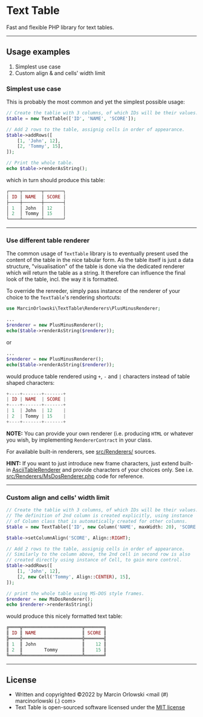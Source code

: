 # Text Table

Fast and flexible PHP library for text tables.

---

## Usage examples

1. Simplest use case
1. Custom align & and cells' width limit

### Simplest use case

This is probably the most common and yet the simplest possible usage:

```php
// Create the tablie with 3 columns, of which IDs will be their values.
$table = new TextTable(['ID', 'NAME', 'SCORE']);

// Add 2 rows to the table, assignig cells in order of appearance.
$table->addRows([
    [1, 'John', 12],
    [2, 'Tommy', 15],
]);

// Print the whole table.
echo $table->renderAsString();
```

which in turn should produce this table:

```php
┌────┬───────┬───────┐
│ ID │ NAME  │ SCORE │
├────┼───────┼───────┤
│ 1  │ John  │ 12    │
│ 2  │ Tommy │ 15    │
└────┴───────┴───────┘
```

---

### Use different table renderer

The common usage of `TextTable` library is to eventually present used the
content of the table in the nice tabular form. As the table itself is just
a data structure, "visualisation" of the table is done via the dedicated
renderer which will return the table as a string. It therefore can influence
the final look of the table, incl. the way it is formatted.

To override the renreder, simply pass instance of the renderer of your
choice to the `TextTable`'s rendering shortcuts:

```php
use MarcinOrlowski\TextTable\Renderers\PlusMinusRenderer;

...
$renderer = new PlusMinusRenderer();
echo($table->renderAsString($renderer));
```

or

```php
...
$renderer = new PlusMinusRenderer();
echo($table->renderAsString($renderer));
```

would produce table rendered using `+`, `-` and `|` characters
instead of table shaped characters:

```php
+----+-------+-------+
| ID | NAME  | SCORE |
+----+-------+-------+
| 1  | John  | 12    |
| 2  | Tommy | 15    |
+----+-------+-------+
```

**NOTE:** You can provide your own renderer (i.e. producing `HTML` or whatever you wish,
by implementing `RendererContract` in your class.

For available built-in renderers, see [src/Renderers/](../src/Renderers/) sources.

**HINT:** If you want to just introduce new frame characters, just extend built-in
[AsciiTableRenderer](../src/Renderers/AsciiTableRenderer.php) and provide characters of your choices
only. See i.e. [src/Renderers/MsDosRenderer.php](../src/Renderers/MsDosRenderer.php) code for
reference.

---

### Custom align and cells' width limit

```php
// Create the tablie with 3 columns, of which IDs will be their values.
// The definition of 2nd column is created explicitly, using instance 
// of Column class that is automatically created for other columns.
$table = new TextTable(['ID', new Column('NAME', maxWidth: 20), 'SCORE']);

$table->setColumnAlign('SCORE', Align::RIGHT);

// Add 2 rows to the table, assignig cells in order of appearance.
// Similarly to the column above, the 2nd cell in second row is also
// created directly using instance of Cell, to gain more control. 
$table->addRows([
    [1, 'John', 12],
    [2, new Cell('Tommy', Align::CENTER), 15],
]);

// print the whole table using MS-DOS style frames.
$renderer = new MsDosRenderer();
echo $renderer->renderAsString()
```

would produce this nicely formatted text table:

```php
╔════╦══════════════════════╦═══════╗
║ ID ║ NAME                 ║ SCORE ║
╠════╬══════════════════════╬═══════╣
║ 1  ║ John                 ║    12 ║
║ 2  ║        Tommy         ║    15 ║
╚════╩══════════════════════╩═══════╝
```

---

## License

* Written and copyrighted &copy;2022 by Marcin Orlowski <mail (#) marcinorlowski (.) com>
* Text Table is open-sourced software licensed under
  the [MIT license](http://opensource.org/licenses/MIT)
